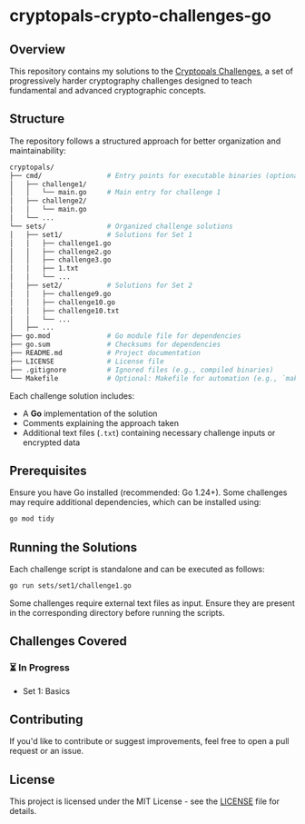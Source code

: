 # cryptopals-crypto-challenges-go

## Overview

This repository contains my solutions to the [Cryptopals Challenges](https://cryptopals.com/), a set of progressively harder cryptography challenges designed to teach fundamental and advanced cryptographic concepts.

## Structure

The repository follows a structured approach for better organization and maintainability:

```sh
cryptopals/
├── cmd/                # Entry points for executable binaries (optional, if making a CLI tool)
│   ├── challenge1/     
│   │   └── main.go     # Main entry for challenge 1
│   ├── challenge2/
│   │   └── main.go
│   └── ...
└── sets/               # Organized challenge solutions
│   ├── set1/           # Solutions for Set 1
│   │   ├── challenge1.go
│   │   ├── challenge2.go
│   │   ├── challenge3.go
│   │   ├── 1.txt
│   │   └── ...
│   ├── set2/           # Solutions for Set 2
│   │   ├── challenge9.go
│   │   ├── challenge10.go
│   │   ├── challenge10.txt
│   │   └── ...
│   ├── ...
├── go.mod              # Go module file for dependencies
├── go.sum              # Checksums for dependencies
├── README.md           # Project documentation
├── LICENSE             # License file
├── .gitignore          # Ignored files (e.g., compiled binaries)
└── Makefile            # Optional: Makefile for automation (e.g., `make test`)
```

Each challenge solution includes:

- A **Go** implementation of the solution
- Comments explaining the approach taken
- Additional text files (`.txt`) containing necessary challenge inputs or encrypted data

## Prerequisites

Ensure you have Go installed (recommended: Go 1.24+). Some challenges may require additional dependencies, which can be installed using:

```sh
go mod tidy
```

## Running the Solutions

Each challenge script is standalone and can be executed as follows:

```sh
go run sets/set1/challenge1.go
```

Some challenges require external text files as input. Ensure they are present in the corresponding directory before running the scripts.

## Challenges Covered

### ⏳ In Progress

- Set 1: Basics

## Contributing

If you'd like to contribute or suggest improvements, feel free to open a pull request or an issue.

## License

This project is licensed under the MIT License - see the [LICENSE](LICENSE) file for details.
